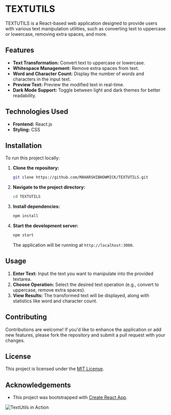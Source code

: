 # TEXTUTILS

TEXTUTILS is a React-based web application designed to provide users with various text manipulation utilities, such as converting text to uppercase or lowercase, removing extra spaces, and more.


## Features

- **Text Transformation:** Convert text to uppercase or lowercase.
- **Whitespace Management:** Remove extra spaces from text.
- **Word and Character Count:** Display the number of words and characters in the input text.
- **Preview Text:** Preview the modified text in real-time.
- **Dark Mode Support:** Toggle between light and dark themes for better readability.

## Technologies Used

- **Frontend:** React.js
- **Styling:** CSS

## Installation

To run this project locally:

1. **Clone the repository:**
   ```bash
   git clone https://github.com/MAHARSHIBHOWMICK/TEXTUTILS.git
   ```

2. **Navigate to the project directory:**
   ```bash
   cd TEXTUTILS
   ```

3. **Install dependencies:**
   ```bash
   npm install
   ```

4. **Start the development server:**
   ```bash
   npm start
   ```

   The application will be running at `http://localhost:3000`.

## Usage

1. **Enter Text:** Input the text you want to manipulate into the provided textarea.
2. **Choose Operation:** Select the desired text operation (e.g., convert to uppercase, remove extra spaces).
3. **View Results:** The transformed text will be displayed, along with statistics like word and character count.

## Contributing

Contributions are welcome! If you'd like to enhance the application or add new features, please fork the repository and submit a pull request with your changes.

## License

This project is licensed under the [MIT License](LICENSE).

## Acknowledgements

- This project was bootstrapped with [Create React App](https://github.com/facebook/create-react-app).

![TextUtils in Action](public/TextUtils.png)

